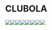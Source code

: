 # CLUBOLA
<img src="https://github.com/ahmadrizqih27/CLUBOLA/blob/master/SS/1.jpg"><img src="https://github.com/ahmadrizqih27/CLUBOLA/blob/master/SS/2.jpg"><img src="https://github.com/ahmadrizqih27/CLUBOLA/blob/master/SS/3.jpg"><img src="https://github.com/ahmadrizqih27/CLUBOLA/blob/master/SS/4.jpg"><img src="https://github.com/ahmadrizqih27/CLUBOLA/blob/master/SS/5.jpg"><img src="https://github.com/ahmadrizqih27/CLUBOLA/blob/master/SS/6.jpg"><img src="https://github.com/ahmadrizqih27/CLUBOLA/blob/master/SS/7.jpg"><img src="https://github.com/ahmadrizqih27/CLUBOLA/blob/master/SS/8.jpg">
